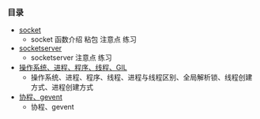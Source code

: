 ### 目录 ###
- [socket](https://github.com/liuxingrichu/python_lesson_notes/blob/master/network/day001.md)
	- socket 函数介绍 粘包 注意点 练习
- [socketserver](https://github.com/liuxingrichu/python_lesson_notes/blob/master/network/day002.md)
	- socketserver 注意点 练习
- [操作系统、进程、程序、线程、GIL](https://github.com/liuxingrichu/python_lesson_notes/blob/master/network/day003.md)
	- 操作系统、进程、程序、线程、进程与线程区别、全局解析锁、线程创建方式、进程创建方式
- [协程、gevent](https://github.com/liuxingrichu/python_lesson_notes/blob/master/network/day004.md)
	- 协程、gevent
